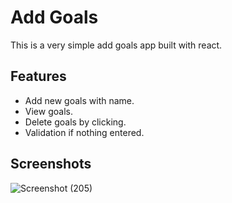 # Add Goals
This is a very simple add goals app built with react.

## Features
- Add new goals with name.
- View goals.
- Delete goals by clicking.
- Validation if nothing entered.

## Screenshots
![Screenshot (205)](https://github.com/Iamsakeeb10/react_add_goals/assets/114988476/edd0be33-65a5-4f4b-9453-0f434028d45d)
